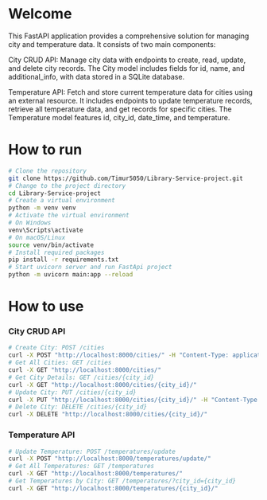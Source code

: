 # Welcome

This FastAPI application provides a comprehensive solution for managing city and temperature data. It consists of two main components:

City CRUD API: Manage city data with endpoints to create, read, update, and delete city records. The City model includes fields for id, name, and additional_info, with data stored in a SQLite database.

Temperature API: Fetch and store current temperature data for cities using an external resource. It includes endpoints to update temperature records, retrieve all temperature data, and get records for specific cities. The Temperature model features id, city_id, date_time, and temperature.

# How to run

```sh
# Clone the repository
git clone https://github.com/Timur5050/Library-Service-project.git
# Change to the project directory
cd Library-Service-project
# Create a virtual environment
python -m venv venv
# Activate the virtual environment
# On Windows
venv\Scripts\activate
# On macOS/Linux
source venv/bin/activate
# Install required packages
pip install -r requirements.txt
# Start uvicorn server and run FastApi project
python -m uvicorn main:app --reload
```

# How to use
### City CRUD API
```sh
# Create City: POST /cities
curl -X POST "http://localhost:8000/cities/" -H "Content-Type: application/json" -d '{"name": "CityName", "additional_info": "Info"}'
# Get All Cities: GET /cities
curl -X GET "http://localhost:8000/cities/"
# Get City Details: GET /cities/{city_id}
curl -X GET "http://localhost:8000/cities/{city_id}/"
# Update City: PUT /cities/{city_id}
curl -X PUT "http://localhost:8000/cities/{city_id}/" -H "Content-Type: application/json" -d '{"name": "UpdatedCity", "additional_info": "Updated Info"}'
# Delete City: DELETE /cities/{city_id}
curl -X DELETE "http://localhost:8000/cities/{city_id}/"
```
### Temperature API
```sh
# Update Temperature: POST /temperatures/update
curl -X POST "http://localhost:8000/temperatures/update/"
# Get All Temperatures: GET /temperatures
curl -X GET "http://localhost:8000/temperatures/"
# Get Temperatures by City: GET /temperatures/?city_id={city_id}
curl -X GET "http://localhost:8000/temperatures/{city_id}/"
```
